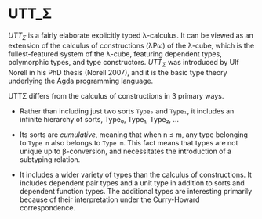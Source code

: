 # UTT_Σ

$UTT_Σ$ is a fairly elaborate explicitly typed λ-calculus. It can be viewed as an extension of the calculus of constructions (λPω) of the λ-cube, which is the fullest-featured system of the λ-cube, featuring dependent types, polymorphic types, and type constructors. $UTT_Σ$ was introduced by Ulf Norell in his PhD thesis (Norell 2007), and it is the basic type theory underlying the Agda programming language.

UTTΣ differs from the calculus of constructions in 3 primary ways.
- Rather than including just two sorts `Type₀` and `Type₁`, it includes an infinite hierarchy of sorts, Type₀, Type₁, Type₂, …

- Its sorts are *cumulative*, meaning that when n ≤ m, any type belonging to `Type n` also belongs to `Type m`. This fact means that types are not unique up to β-conversion, and necessitates the introduction of a subtyping relation.

- It includes a wider variety of types than the calculus of constructions. It includes dependent pair types and a unit type in addition to sorts and dependent function types. The additional types are interesting primarily because of their interpretation under the Curry-Howard correspondence.
